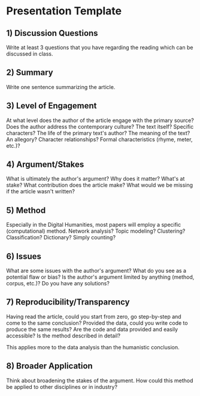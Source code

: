 # Presentation Template

## 1) Discussion Questions

Write at least 3 questions that you have regarding the reading which can be discussed in class.

## 2) Summary

Write one sentence summarizing the article.

## 3) Level of Engagement

At what level does the author of the article engage with the primary source? Does the author address the contemporary culture? The text itself? Specific characters? The life of the primary text's author? The meaning of the text? An allegory? Character relationships? Formal characteristics (rhyme, meter, etc.)?

## 4) Argument/Stakes

What is ultimately the author's argument? Why does it matter? What's at stake? What contribution does the article make? What would we be missing if the article wasn't written?

## 5) Method

Especially in the Digital Humanities, most papers will employ a specific (computational) method. Network analysis? Topic modeling? Clustering? Classification? Dictionary? Simply counting?

## 6) Issues

What are some issues with the author's argument? What do you see as a potential flaw or bias? Is the author's argument limited by anything (method, corpus, etc.)? Do you have any solutions?

## 7) Reproducibility/Transparency

Having read the article, could you start from zero, go step-by-step and come to the same conclusion? Provided the data, could you write code to produce the same results? Are the code and data provided and easily accessible? Is the method described in detail?

This applies more to the data analysis than the humanistic conclusion.

## 8) Broader Application

Think about broadening the stakes of the argument. How could this method be applied to other disciplines or in industry?

